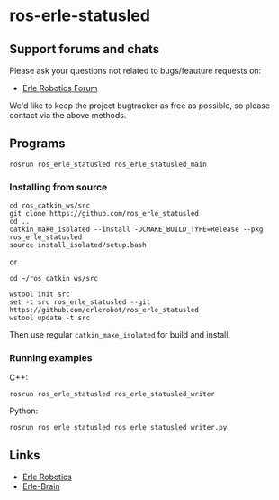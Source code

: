 # ros-erle-statusled

Support forums and chats
------------------------

Please ask your questions not related to bugs/feauture requests on:

- [Erle Robotics Forum](http://forum.erlerobotics.com/)

We'd like to keep the project bugtracker as free as possible, so please contact via the above methods.

Programs
-------- 

```
rosrun ros_erle_statusled ros_erle_statusled_main
```

### Installing from source

```
cd ros_catkin_ws/src
git clone https://github.com/ros_erle_statusled
cd ..
catkin_make_isolated --install -DCMAKE_BUILD_TYPE=Release --pkg ros_erle_statusled
source install_isolated/setup.bash
```
or 

```
cd ~/ros_catkin_ws/src

wstool init src 
set -t src ros_erle_statusled --git https://github.com/erlerobot/ros_erle_statusled
wstool update -t src
```
Then use regular `catkin_make_isolated` for build and install.

### Running examples
C++:
```
rosrun ros_erle_statusled ros_erle_statusled_writer
```

Python:
```
rosrun ros_erle_statusled ros_erle_statusled_writer.py
```

Links
-----

  - [Erle Robotics](www.erlerobotics.com)
  - [Erle-Brain](https://erlerobotics.com/blog/product/erle-brain/)
